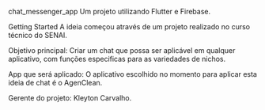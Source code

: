 chat_messenger_app
Um projeto utilizando Flutter e Firebase.

Getting Started
A ideia começou através de um projeto realizado no curso técnico do SENAI.

Objetivo principal: Criar um chat que possa ser aplicável em qualquer aplicativo, com funções especificas para as variedades de nichos.

App que será aplicado: O aplicativo escolhido no momento para aplicar esta ideia de chat é o AgenClean.

Gerente do projeto: Kleyton Carvalho.
